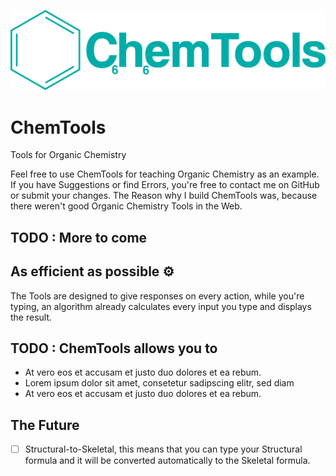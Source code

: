 ![ChemTools Logo](img/ChemTools-logo.png)

# ChemTools

Tools for Organic Chemistry

Feel free to use ChemTools for teaching Organic Chemistry as an example.
If you have Suggestions or find Errors, you're free to contact me on GitHub or submit your changes.
The Reason why I build ChemTools was, because there weren't good Organic Chemistry Tools in the Web.

## TODO : More to come

## As efficient as possible ⚙

The Tools are designed to give responses on every action,
while you're typing, an algorithm already calculates every input you type and displays the result.

## TODO : ChemTools allows you to

- At vero eos et accusam et justo duo dolores et ea rebum.
- Lorem ipsum dolor sit amet, consetetur sadipscing elitr, sed diam
- At vero eos et accusam et justo duo dolores et ea rebum.

## The Future 

- [ ] Structural-to-Skeletal, this means that you can type your Structural formula and it will be converted automatically to the Skeletal formula.
